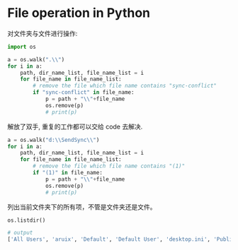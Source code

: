 # File operation in Python

对文件夹与文件进行操作:

```python
import os

a = os.walk(".\\")
for i in a:
    path, dir_name_list, file_name_list = i
    for file_name in file_name_list:
        # remove the file which file name contains "sync-conflict"
        if "sync-conflict" in file_name:
            p = path + "\\"+file_name
            os.remove(p)
            # print(p)
```

解放了双手, 重复的工作都可以交给 code 去解决.

```python
a = os.walk("d:\\SendSync\\")
for i in a:
    path, dir_name_list, file_name_list = i
    for file_name in file_name_list:
        # remove the file which file name contains "(1)"
        if "(1)" in file_name:
            p = path + "\\"+file_name
            os.remove(p)
            # print(p)

```

列出当前文件夹下的所有项，不管是文件夹还是文件。

```python
os.listdir()

# output
['All Users', 'aruix', 'Default', 'Default User', 'desktop.ini', 'Public']
```





